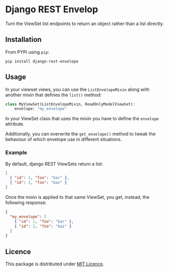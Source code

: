 # Django REST Envelop

Turn the ViewSet list endpoints to return an object rather than a list directly.

## Installation

From PYPi using `pip`:

```
pip install django-rest-envelope
```

## Usage

In your viewset views, you can use the `ListEnvelopeMixin` along with another mixin that defines the `list()` method:

```python
class MyViewSet(ListEnvelopeMixin, ReadOnlyModelViewSet):
    envelope: "my_envelope"
```

In your ViewSet class that uses the mixin you have to define the `envelope` attribute.

Additionally, you can overwrite the `get_envelope()` method to tweak the behaviour of
which envelope use in different situations.

### Example

By default, django REST ViewSets return a list:

```json
[
  { "id": 1, "foo": "bar" },
  { "id": 2, "foo": "baz" }
]
```

Once the mixin is applied to that same ViewSet, you get, instead, the following response:

```json
{
  "my_envelope": [
    { "id": 1, "foo": "bar" },
    { "id": 2, "foo": "baz" }
  ]
}
```

## Licence

This package is distributed under [MIT Licence](./LICENCE).
